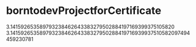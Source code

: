 # borntodevProjectforCertificate
3.141592653589793238462643383279502884197169399375105820
3.14159265358979323846264338327950288419716939937510582097494459230781
